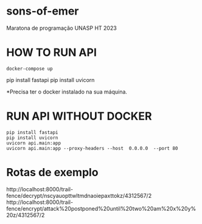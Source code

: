 # sons-of-emer
Maratona de programação UNASP HT 2023

# HOW TO RUN API

```
docker-compose up
```
pip install fastapi
pip install uvicorn

*Precisa ter o docker instalado na sua máquina.

# RUN API WITHOUT DOCKER

```
pip install fastapi
pip install uvicorn
uvicorn api.main:app
uvicorn api.main:app --proxy-headers --host  0.0.0.0  --port 80
```

# Rotas de exemplo

http://localhost:8000/trail-fence/decrypt/nscyauopttwltmdnaoiepaxttokz/4312567/2<br>
http://localhost:8000/trail-fence/encrypt/attack%20postponed%20until%20two%20am%20x%20y%20z/4312567/2
